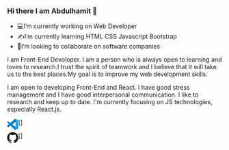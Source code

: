 ### Hi there I am Abdulhamit 👋


-  💻I’m currently working on Web Developer
-  ✍I’m currently learning HTML CSS Javascript Bootstrap 
- 🦾I’m looking to collaborate on software companies

 
 I am Front-End Devoloper. I am a person who is always open to learning and loves to research.I trust the spirit of teamwork and I believe that it will take us to the best places.My goal is to improve my web development skills.

I am open to developing Front-End and React. I have good stress management and I have good interpersonal communication. I like to research and keep up to date. I'm currently focusing on JS technologies, especially React.js.

[<img align="left" alt="Visual Studio Code" width="26px" src="https://raw.githubusercontent.com/github/explore/80688e429a7d4ef2fca1e82350fe8e3517d3494d/topics/visual-studio-code/visual-studio-code.png" />]

[<img align="left" alt="GitHub" width="26px" src="https://raw.githubusercontent.com/github/explore/78df643247d429f6cc873026c0622819ad797942/topics/github/github.png" />]
